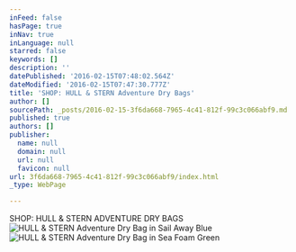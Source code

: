 ```yaml
---
inFeed: false
hasPage: true
inNav: true
inLanguage: null
starred: false
keywords: []
description: ''
datePublished: '2016-02-15T07:48:02.564Z'
dateModified: '2016-02-15T07:47:30.777Z'
title: 'SHOP: HULL & STERN Adventure Dry Bags'
author: []
sourcePath: _posts/2016-02-15-3f6da668-7965-4c41-812f-99c3c066abf9.md
published: true
authors: []
publisher:
  name: null
  domain: null
  url: null
  favicon: null
url: 3f6da668-7965-4c41-812f-99c3c066abf9/index.html
_type: WebPage

---
```

SHOP: HULL & STERN ADVENTURE DRY BAGS
![HULL & STERN Adventure Dry Bag in Sail Away Blue](https://s3-us-west-2.amazonaws.com/the-grid-img/p/4c4bf084e5b9b17be8f2a05d159eec609d4d0dbd.jpg)
![HULL & STERN Adventure Dry Bag in Sea Foam Green](https://s3-us-west-2.amazonaws.com/the-grid-img/p/def8c4a02add02a98536caee3b54f66218024246.jpg)